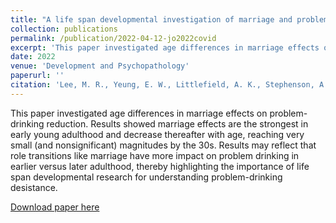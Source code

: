 ```yaml
---
title: "A life span developmental investigation of marriage and problem-drinking reduction"
collection: publications
permalink: /publication/2022-04-12-jo2022covid
excerpt: 'This paper investigated age differences in marriage effects on problem-drinking reduction. Results showed marriage effects are the strongest in early young adulthood and decrease thereafter with age, reaching very small (and nonsignificant) magnitudes by the 30s. Results may reflect that role transitions like marriage have more impact on problem drinking in earlier versus later adulthood, thereby highlighting the importance of life span developmental research for understanding problem-drinking desistance.'
date: 2022
venue: 'Development and Psychopathology'
paperurl: ''
citation: 'Lee, M. R., Yeung, E. W., Littlefield, A. K., Stephenson, A., <b> Kady, A.</b>, Kwan, T., Chassin, L., & Sher, K. J. (2022). A life span developmental investigation of marriage and problem-drinking reduction. Development and psychopathology, 1–11. Advance online publication. https://doi.org/10.1017/S0954579422000827'
---
```

This paper investigated age differences in marriage effects on problem-drinking reduction. Results showed marriage effects are the strongest in early young adulthood and decrease thereafter with age, reaching very small (and nonsignificant) magnitudes by the 30s. Results may reflect that role transitions like marriage have more impact on problem drinking in earlier versus later adulthood, thereby highlighting the importance of life span developmental research for understanding problem-drinking desistance. 

[Download paper here](http://danielrshabib.github.io/files/jo2022covid.pdf)
